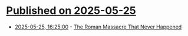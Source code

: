 # [Published on 2025-05-25](index.md)

* [2025-05-25, 16:25:00](https://soylentnews.org/article.pl?sid=25/05/24/1730251&from=rss) - [The Roman Massacre That Never Happened](https://soylentnews.org/article.pl?sid=25/05/24/1730251&from=rss)
